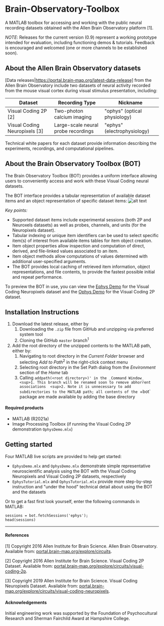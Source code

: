 # Brain-Observatory-Toolbox
A MATLAB toolbox for accessing and working with the public neural recording datasets obtained with the Allen Brain Observatory platform \[1\]. 

*NOTE*: Releases for the current version (0.9) represent a working prototype intended for evaluation, including functioning demos & tutorials. Feedback is encouraged and welcomed (one or more channels to be established soon). 

## About the Allen Brain Observatory datasets
[Data releases|https://portal.brain-map.org/latest-data-release] from the Allen Brain Observatory include two datasets of neural activity recorded from the mouse visual cortex during visual stimulus presentation, including:  

| Dataset | Recording Type | Nickname |
| --- | --- | --- |
| Visual Coding 2P \[2\] | Two-photon calcium imaging | "ophys" (optical physiology) |
| Visual Coding Neuropixels \[3\] | Large-scale neural probe recordings | "ephys" (electrophysiology) |

Technical white papers for each dataset provide information describing the experiments, recordings, and computational pipelines. 

## About the Brain Observatory Toolbox (BOT) 
 
The Brain Observatory Toolbox (BOT) provides a uniform interface allowing users to conveniently access and work with these Visual Coding neural datasets. 

The BOT interface provides a tabular representation of available dataset items and an object representation of specific dataset items: 
![alt text](https://github.com/emeyers/Brain-Observatory-Toolbox/blob/backend/BOTDataSchematic.png?raw=true)

*Key points:*
* Supported dataset items include experimental sessions (both 2P and Neuroxels datasets) as well as probes, channels, and units (for the Neuropixels dataset). 
* Tabular indexing or unique item identifiers can be used to select specific item(s) of interest from available items tables for item object creation. 
* Item object properties allow inspection and computation of direct, derived, and file-linked values associated to an item. 
* Item object methods allow computations of values determined with additional user-specified arguments. 
* The BOT provides local caching of retrieved item information, object representations, and file contents, to provide the fastest possible initial and repeat performance.

To preview the BOT in use, you can view the [Ephys Demo](https://viewer.mathworks.com/?viewer=live_code&url=https%3A%2F%2Fwww.mathworks.com%2Fmatlabcentral%2Fmlc-downloads%2Fdownloads%2F6aee4c33-d05e-4715-82ab-748f121adcad%2Fd61de411-5e28-4eba-8c36-c8b1df0435fc%2Ffiles%2FEphysDemo.mlx&embed=web) for the Visual Coding Neuropixels dataset and the [Ophys Demo](https://viewer.mathworks.com/?viewer=live_code&url=https%3A%2F%2Fwww.mathworks.com%2Fmatlabcentral%2Fmlc-downloads%2Fdownloads%2F6aee4c33-d05e-4715-82ab-748f121adcad%2Fd61de411-5e28-4eba-8c36-c8b1df0435fc%2Ffiles%2FOphysDemo.mlx&embed=web) for the Visual Coding 2P dataset. 

## Installation Instructions

1. Download the latest release, either by
   1. Downloading the `.zip` file from GitHub and unzipping via preferred system tool
   1. Cloning the GitHub `master` branch<sup>1</sup>
1. Add the root directory of the unzipped contents to the MATLAB path, either by:
   1. Navigating to root directory in the _Current Folder_ browser and selecting _Add to Path_<sup>2</sup> in the right-click context menu
   1. Selecting root directory in the Set Path dialog from the _Environment_ section of the _Home_ tab
   1. Calling `addpath(<root directory>)' in the _Command Window_
<sup>1. This branch will be renamed soon to remove abhorrent associations 
<sup>2. Note it is unnecessary to add subdirectories to the MATLAB path; all contents of the `+bot` package are made available by adding the base directory</sup>

#### Required products
* MATLAB (R2021a)
* Image Processing Toolbox (if running the Visual Coding 2P demonstration `OphysDemo.mlx`)

## Getting started
Four MATLAB live scripts are provided to help get started: 

* `EphysDemo.mlx` and `OphysDemo.mlx` demonstrate simple representative neuroscientific analysis using the BOT with the Visual Coding Neuropixels and Visual Coding 2P datasets, respectively
* `EphysTutorial.mlx` and `OphysTutorial.mlx` provide more step-by-step instruction and "under the hood" technical detail about using the BOT and the datasets 

Or to get a fast first look yourself, enter the following commands in MATLAB: 
```
sessions = bot.fetchSessions('ephys'); 
head(sessions)
```
----
#### References

[1] Copyright 2016 Allen Institute for Brain Science. Allen Brain Observatory. Available from: [portal.brain-map.org/explore/circuits](http://portal.brain-map.org/explore/circuits).

[2] Copyright 2016 Allen Institute for Brain Science. Visual Coding 2P Dataset. Available from: [portal.brain-map.org/explore/circuits/visual-coding-2p](http://portal.brain-map.org/explore/circuits/visual-coding-2p).

[3] Copyright 2019 Allen Institute for Brain Science. Visual Coding Neuropixels Dataset. Available from: [portal.brain-map.org/explore/circuits/visual-coding-neuropixels](https://portal.brain-map.org/explore/circuits/visual-coding-neuropixels).

#### Acknowledgements

Initial engineering work was supported by the Foundation of Psychocultural Research and Sherman Fairchild Award at Hampshire College. 
